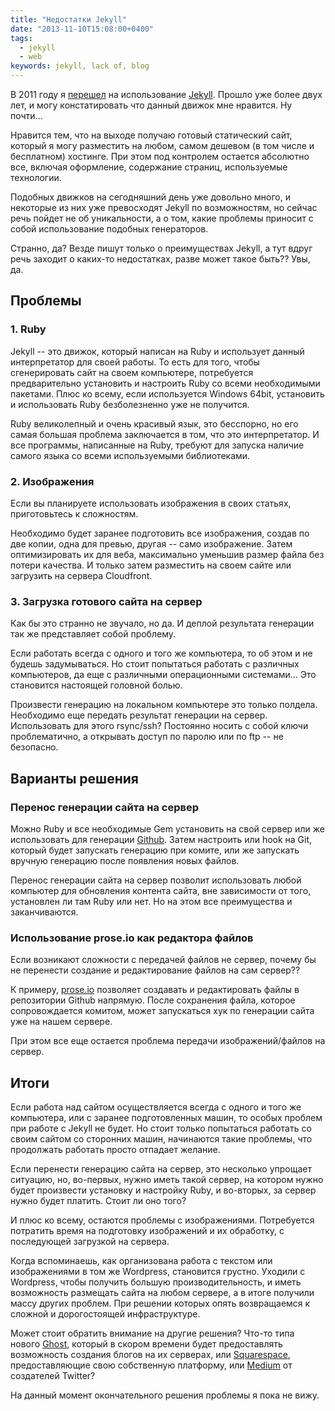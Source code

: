 ```yaml
---
title: "Недостатки Jekyll"
date: "2013-11-10T15:08:00+0400"
tags:
  - jekyll
  - web
keywords: jekyll, lack of, blog
---
```

В 2011 году я [перешел](/2011/03/06/jekyll/ "Сменил wordpress на jekyll") на использование [Jekyll](http://jekyllrb.com "Jekyll. Simple, blog-aware, static sites"). Прошло уже более двух лет, и могу констатировать что данный движок мне нравится. Ну почти...

Нравится тем, что на выходе получаю готовый статический сайт, который я могу разместить на любом, самом дешевом (в том числе и бесплатном) хостинге. При этом под контролем остается абсолютно все, включая оформление, содержание страниц, используемые технологии.

Подобных движков на сегодняшний день уже довольно много, и некоторые из них уже превосходят Jekyll по возможностям, но сейчас речь пойдет не об уникальности, а о том, какие проблемы приносит с собой использование подобных генераторов.

Странно, да? Везде пишут только о преимуществах Jekyll, а тут вдруг речь заходит о каких-то недостатках, разве может такое быть?? Увы, да.

## Проблемы

### 1. Ruby

Jekyll -- это движок, который написан на Ruby и использует данный интерпретатор для своей работы. То есть для того, чтобы сгенерировать сайт на своем компьютере, потребуется предварительно установить и настроить Ruby со всеми необходимыми пакетами. Плюс ко всему, если используется Windows 64bit, установить и использовать Ruby безболезненно уже не получится.

Ruby великолепный и очень красивый язык, это бесспорно, но его самая большая проблема заключается в том, что это интерпретатор. И все программы, написанные на Ruby, требуют для запуска наличие самого языка со всеми используемыми библиотеками.

### 2. Изображения

Если вы планируете использовать изображения в своих статьях, приготовьтесь к сложностям.

Необходимо будет заранее подготовить все изображения, создав по две копии, одна для превью, другая -- само изображение. Затем оптимизировать их для веба, максимально уменьшив размер файла без потери качества. И только затем разместить на своем сайте или загрузить на сервера Cloudfront.

### 3. Загрузка готового сайта на сервер

Как бы это странно не звучало, но да. И деплой результата генерации так же представляет собой проблему.

Если работать всегда с одного и того же компьютера, то об этом и не будешь задумываться. Но стоит попытаться работать с различных компьютеров, да еще с различными операционными системами... Это становится настоящей головной болью.

Произвести генерацию на локальном компьютере это только полдела. Необходимо еще передать результат генерации на сервер. Использовать для этого rsync/ssh? Постоянно носить с собой ключи проблематично, а открывать доступ по паролю или по ftp -- не безопасно.

## Варианты решения

### Перенос генерации сайта на сервер

Можно Ruby и все необходимые Gem установить на свой сервер или же использовать для генерации [Github](https://github.com/). Затем настроить или hook на Git, который будет запускать генерацию при комите, или же запускать вручную генерацию после появления новых файлов.

Перенос генерации сайта на сервер позволит использовать любой компьютер для обновления контента сайта, вне зависимости от того, установлен ли там Ruby или нет. Но на этом все преимущества и заканчиваются.

### Использование prose.io как редактора файлов

Если возникают сложности с передачей файлов не сервер, почему бы не перенести создание и редактирование файлов на сам сервер??

К примеру, [prose.io](http://prose.io) позволяет создавать и редактировать файлы в репозитории Github напрямую. После сохранения файла, которое сопровождается комитом, может запускаться хук по генерации сайта уже на нашем сервере.

При этом все еще остается проблема передачи изображений/файлов на сервер.

## Итоги

Если работа над сайтом осуществляется всегда с одного и того же компьютера, или с заранее подготовленных машин, то особых проблем при работе с Jekyll  не будет. Но стоит только попытаться работать со своим сайтом со сторонних машин, начинаются такие проблемы, что продолжать работать просто отпадает желание.

Если перенести генерацию сайта на сервер, это несколько упрощает ситуацию, но, во-первых, нужно иметь такой сервер, на котором нужно будет произвести установку и настройку Ruby, и во-вторых, за сервер нужно будет платить. Стоит ли оно того?

И плюс ко всему, остаются проблемы с изображениями. Потребуется потратить время на подготовку изображений и их обработку, с последующей загрузкой на сервера.

Когда вспоминаешь, как организована работа с текстом или изображениями в том же Wordpress, становится грустно. Уходили с Wordpress, чтобы получить большую производительность, и иметь возможность размещать сайта на любом сервере, а в итоге получили массу других проблем. При решении которых опять возвращаемся к сложной и дорогостоящей инфраструктуре.

Может стоит обратить внимание на другие решения? Что-то типа нового [Ghost](https://ghost.org "Ghost"), который в скором времени будет предоставлять возможность создания блогов на их серверах, или [Squarespace](http://www.squarespace.com "Build a Website"), предоставляющие свою собственную платформу, или [Medium](https://medium.com "Medium") от создателей Twitter?

На данный момент окончательного решения проблемы я пока не вижу.
